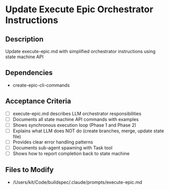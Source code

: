 # Update Execute Epic Orchestrator Instructions

## Description
Update execute-epic.md with simplified orchestrator instructions using state machine API

## Dependencies
- create-epic-cli-commands

## Acceptance Criteria
- [ ] execute-epic.md describes LLM orchestrator responsibilities
- [ ] Documents all state machine API commands with examples
- [ ] Shows synchronous execution loop (Phase 1 and Phase 2)
- [ ] Explains what LLM does NOT do (create branches, merge, update state file)
- [ ] Provides clear error handling patterns
- [ ] Documents sub-agent spawning with Task tool
- [ ] Shows how to report completion back to state machine

## Files to Modify
- /Users/kit/Code/buildspec/.claude/prompts/execute-epic.md
